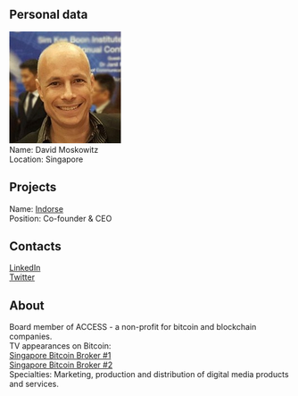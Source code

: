 ## Personal data
![david moskowitz photo](photo/david_moskowitz.jpg)  
Name:   David Moskowitz  
Location: Singapore
## Projects 
Name: [Indorse](../projects/indorse.md)  
Position: Co-founder & CEO
## Contacts
[LinkedIn](https://www.linkedin.com/in/davidmoskowitz/)    
[Twitter](https://twitter.com/david_mosk)
## About
Board member of ACCESS - a non-profit for bitcoin and blockchain companies.    
TV appearances on Bitcoin:  
[Singapore Bitcoin Broker #1](http://youtu.be/n-S-C9WbI7A)  
[Singapore Bitcoin Broker #2](http://youtu.be/Zff44fRMX6c)  
Specialties: Marketing, production and distribution of digital media products and services.
